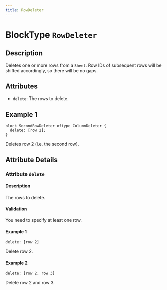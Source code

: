 ```yaml
---
title: RowDeleter
---
```


<!-- Do NOT change this document as it is auto-generated from the language server -->


# BlockType `RowDeleter`


## Description


Deletes one or more rows from a `Sheet`. Row IDs of subsequent rows will be shifted accordingly, so there will be no gaps.


## Attributes


- `delete`: The rows to delete.


## Example 1


```
block SecondRowDeleter oftype ColumnDeleter {
  delete: [row 2];
}
```
Deletes row 2 (i.e. the second row).


## Attribute Details


### Attribute `delete`


#### Description


The rows to delete.


#### Validation


You need to specify at least one row.


#### Example 1


```
delete: [row 2]
```
Delete row 2.


#### Example 2


```
delete: [row 2, row 3]
```
Delete row 2 and row 3.

